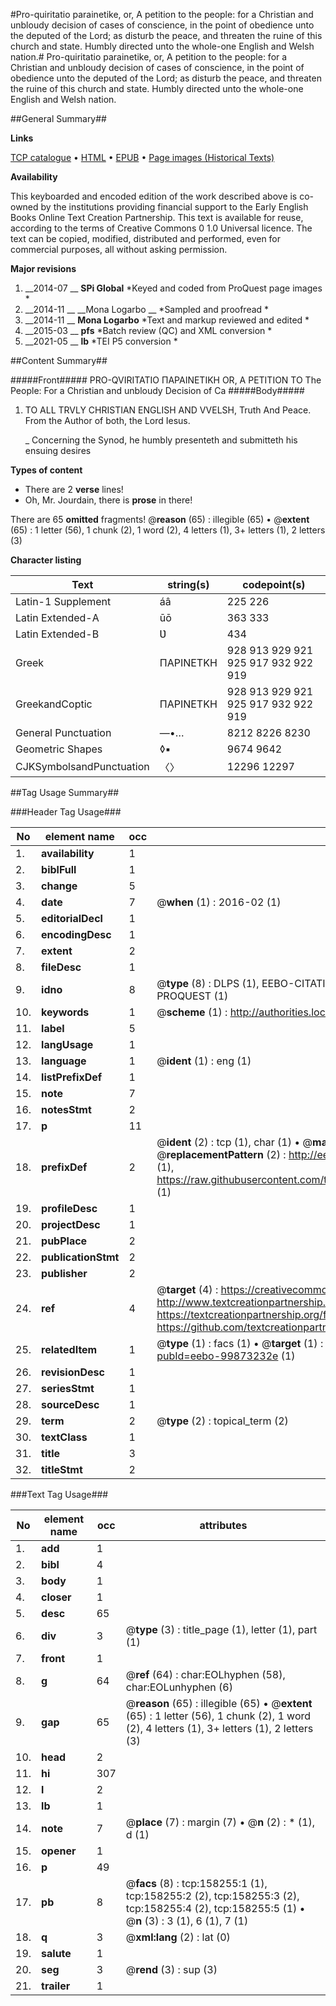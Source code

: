 #Pro-quiritatio parainetike, or, A petition to the people: for a Christian and unbloudy decision of cases of conscience, in the point of obedience unto the deputed of the Lord; as disturb the peace, and threaten the ruine of this church and state. Humbly directed unto the whole-one English and Welsh nation.#
Pro-quiritatio parainetike, or, A petition to the people: for a Christian and unbloudy decision of cases of conscience, in the point of obedience unto the deputed of the Lord; as disturb the peace, and threaten the ruine of this church and state. Humbly directed unto the whole-one English and Welsh nation.

##General Summary##

**Links**

[TCP catalogue](http://www.ota.ox.ac.uk/tcp/)  • 
[HTML](http://tei.it.ox.ac.uk/tcp/Texts-HTML/free/A91/A91114.html)  • 
[EPUB](http://tei.it.ox.ac.uk/tcp/Texts-EPUB/free/A91/A91114.epub) • 
[Page images (Historical Texts)](https://historicaltexts.jisc.ac.uk/eebo-99873232e)

**Availability**

This keyboarded and encoded edition of the work described above is co-owned by the
    institutions providing financial support to the Early English Books Online Text Creation
    Partnership. This text is available for reuse, according to the terms of  Creative Commons 0 1.0 Universal
    licence. The text can be copied, modified, distributed and performed, even for commercial
    purposes, all without asking permission.

**Major revisions**

1. __2014-07 __ __SPi Global__ *Keyed and coded from ProQuest page images *
1. __2014-11 __ __Mona Logarbo __ *Sampled and proofread *
1. __2014-11 __ __Mona Logarbo__ *Text and markup reviewed and edited *
1. __2015-03 __ __pfs__ *Batch review (QC) and XML conversion *
1. __2021-05 __ __lb__ *TEI P5 conversion *

##Content Summary##

#####Front#####
PRO-QVIRITATIO ΠΑΡΑΙΝΕΤΙΚΗ OR, A PETITION TO The People: For a Christian and unbloudy Decision of Ca
#####Body#####

1. TO ALL TRVLY CHRISTIAN ENGLISH AND VVELSH, Truth And Peace. From the Author of both, the Lord Iesus.

    _ Concerning the Synod, he humbly presenteth and submitteth his ensuing desires

**Types of content**

  * There are 2 **verse** lines!
  * Oh, Mr. Jourdain, there is **prose** in there!

There are 65 **omitted** fragments! 
 @__reason__ (65) : illegible (65)  •  @__extent__ (65) : 1 letter (56), 1 chunk (2), 1 word (2), 4 letters (1), 3+ letters (1), 2 letters (3)

**Character listing**


|Text|string(s)|codepoint(s)|
|---|---|---|
|Latin-1 Supplement|áâ|225 226|
|Latin Extended-A|ūō|363 333|
|Latin Extended-B|Ʋ|434|
|Greek|ΠΑΡΙΝΕΤΚΗ|928 913 929 921 925 917 932 922 919|
|GreekandCoptic|ΠΑΡΙΝΕΤΚΗ|928 913 929 921 925 917 932 922 919|
|General Punctuation|—•…|8212 8226 8230|
|Geometric Shapes|◊▪|9674 9642|
|CJKSymbolsandPunctuation|〈〉|12296 12297|

##Tag Usage Summary##

###Header Tag Usage###

|No|element name|occ|attributes|
|---|---|---|---|
|1.|__availability__|1||
|2.|__biblFull__|1||
|3.|__change__|5||
|4.|__date__|7| @__when__ (1) : 2016-02 (1)|
|5.|__editorialDecl__|1||
|6.|__encodingDesc__|1||
|7.|__extent__|2||
|8.|__fileDesc__|1||
|9.|__idno__|8| @__type__ (8) : DLPS (1), EEBO-CITATION (1), VID (1), EEBO-PROQUEST (1), STC (3), PROQUEST (1)|
|10.|__keywords__|1| @__scheme__ (1) : http://authorities.loc.gov/ (1)|
|11.|__label__|5||
|12.|__langUsage__|1||
|13.|__language__|1| @__ident__ (1) : eng (1)|
|14.|__listPrefixDef__|1||
|15.|__note__|7||
|16.|__notesStmt__|2||
|17.|__p__|11||
|18.|__prefixDef__|2| @__ident__ (2) : tcp (1), char (1)  •  @__matchPattern__ (2) : ([0-9\-]+):([0-9IVX]+) (1), (.+) (1)  •  @__replacementPattern__ (2) : http://eebo.chadwyck.com/downloadtiff?vid=$1&page=$2 (1), https://raw.githubusercontent.com/textcreationpartnership/Texts/master/tcpchars.xml#$1 (1)|
|19.|__profileDesc__|1||
|20.|__projectDesc__|1||
|21.|__pubPlace__|2||
|22.|__publicationStmt__|2||
|23.|__publisher__|2||
|24.|__ref__|4| @__target__ (4) : https://creativecommons.org/publicdomain/zero/1.0/ (1), http://www.textcreationpartnership.org/docs/. (1), https://textcreationpartnership.org/faq/#faq05 (1), https://github.com/textcreationpartnership (1)|
|25.|__relatedItem__|1| @__type__ (1) : facs (1)  •  @__target__ (1) : https://data.historicaltexts.jisc.ac.uk/view?pubId=eebo-99873232e (1)|
|26.|__revisionDesc__|1||
|27.|__seriesStmt__|1||
|28.|__sourceDesc__|1||
|29.|__term__|2| @__type__ (2) : topical_term (2)|
|30.|__textClass__|1||
|31.|__title__|3||
|32.|__titleStmt__|2||


###Text Tag Usage###

|No|element name|occ|attributes|
|---|---|---|---|
|1.|__add__|1||
|2.|__bibl__|4||
|3.|__body__|1||
|4.|__closer__|1||
|5.|__desc__|65||
|6.|__div__|3| @__type__ (3) : title_page (1), letter (1), part (1)|
|7.|__front__|1||
|8.|__g__|64| @__ref__ (64) : char:EOLhyphen (58), char:EOLunhyphen (6)|
|9.|__gap__|65| @__reason__ (65) : illegible (65)  •  @__extent__ (65) : 1 letter (56), 1 chunk (2), 1 word (2), 4 letters (1), 3+ letters (1), 2 letters (3)|
|10.|__head__|2||
|11.|__hi__|307||
|12.|__l__|2||
|13.|__lb__|1||
|14.|__note__|7| @__place__ (7) : margin (7)  •  @__n__ (2) : * (1), d (1)|
|15.|__opener__|1||
|16.|__p__|49||
|17.|__pb__|8| @__facs__ (8) : tcp:158255:1 (1), tcp:158255:2 (2), tcp:158255:3 (2), tcp:158255:4 (2), tcp:158255:5 (1)  •  @__n__ (3) : 3 (1), 6 (1), 7 (1)|
|18.|__q__|3| @__xml:lang__ (2) : lat (0)|
|19.|__salute__|1||
|20.|__seg__|3| @__rend__ (3) : sup (3)|
|21.|__trailer__|1||
